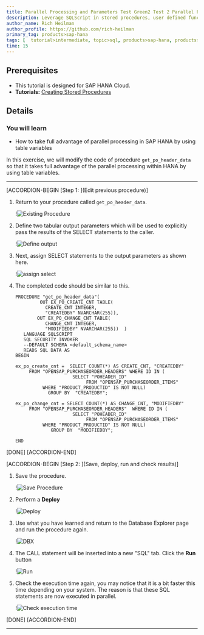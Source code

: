 ```yaml
---
title: Parallel Processing and Parameters Test Green2 Test 2 Parallel Processing and Parameters Test Green2 Test 2 long title
description: Leverage SQLScript in stored procedures, user defined functions, and user defined libraries.
author_name: Rich Heilman
author_profile: https://github.com/rich-heilman
primary_tag: products>sap-hana
tags: [  tutorial>intermediate, topic>sql, products>sap-hana, products>sap-hana-cloud, products>sap-business-application-studio]   
time: 15
---
```


## Prerequisites  
- This tutorial is designed for SAP HANA Cloud.
- **Tutorials:** [Creating Stored Procedures](hana-cloud-sqlscript-stored-proc)

## Details
### You will learn  
- How to take full advantage of parallel processing in SAP HANA by using table variables

In this exercise, we will modify the code of procedure `get_po_header_data`  so that it takes full advantage of the parallel processing within HANA by using table variables.

---

[ACCORDION-BEGIN [Step 1: ](Edit previous procedure)]

1. Return to your procedure called `get_po_header_data`.

    !![Existing Procedure](1_1.png)

2. Define two tabular output parameters which will be used to explicitly pass the results of the SELECT statements to the caller.

    !![Define output](1_2.png)

3. Next, assign SELECT statements to the output parameters as shown here.

    !![assign select](1_3.png)

4. The completed code should be similar to this.

    ```SQLCRIPT
    PROCEDURE "get_po_header_data"(
             OUT EX_PO_CREATE_CNT TABLE(
               CREATE_CNT INTEGER,
               "CREATEDBY" NVARCHAR(255)),
            OUT EX_PO_CHANGE_CNT TABLE(
               CHANGE_CNT INTEGER,
               "MODIFIEDBY" NVARCHAR(255))  )
       LANGUAGE SQLSCRIPT
       SQL SECURITY INVOKER
       --DEFAULT SCHEMA <default_schema_name>
       READS SQL DATA AS
    BEGIN

    ex_po_create_cnt =  SELECT COUNT(*) AS CREATE_CNT, "CREATEDBY"
         FROM "OPENSAP_PURCHASEORDER_HEADERS" WHERE ID IN (
                         SELECT "POHEADER_ID"
                              FROM "OPENSAP_PURCHASEORDER_ITEMS"
              WHERE "PRODUCT_PRODUCTID" IS NOT NULL)
                GROUP BY  "CREATEDBY";

    ex_po_change_cnt = SELECT COUNT(*) AS CHANGE_CNT, "MODIFIEDBY"
         FROM "OPENSAP_PURCHASEORDER_HEADERS"  WHERE ID IN (
                         SELECT "POHEADER_ID"
                              FROM "OPENSAP_PURCHASEORDER_ITEMS"
              WHERE "PRODUCT_PRODUCTID" IS NOT NULL)
                 GROUP BY  "MODIFIEDBY";

    END
    ```

[DONE]
[ACCORDION-END]

[ACCORDION-BEGIN [Step 2: ](Save, deploy, run and check results)]

1. Save the procedure.

    !![Save Procedure](2_1.png)

2. Perform a **Deploy**

    !![Deploy](2_2.png)

3. Use what you have learned and return to the Database Explorer page and run the procedure again.

    !![DBX](2_3.png)

4. The CALL statement will be inserted into a new "SQL" tab. Click the **Run** button

    !![Run](2_4.png)

5. Check the execution time again, you may notice that it is a bit faster this time depending on your system. The reason is that these SQL statements are now executed in parallel.

    !![Check execution time](2_5.png)

[DONE]
[ACCORDION-END]

---
